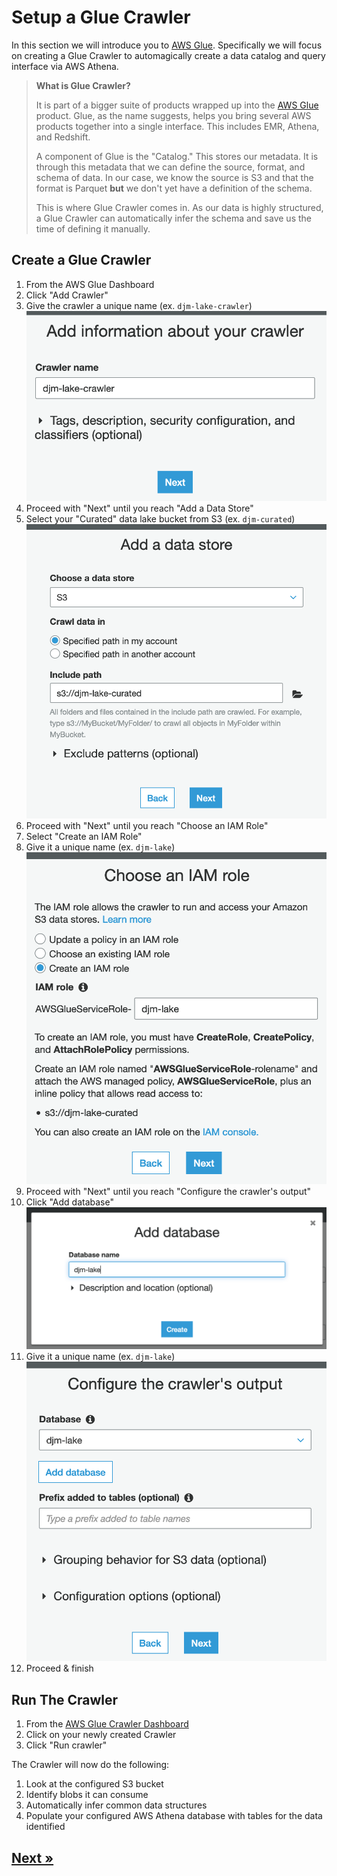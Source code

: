 # Setup a Glue Crawler

In this section we will introduce you to [AWS Glue](https://aws.amazon.com/glue/). Specifically we will focus on creating a Glue Crawler to automagically create a data catalog and query interface via AWS Athena.

> **What is Glue Crawler?**
>
> It is part of a bigger suite of products wrapped up into the [AWS Glue](https://aws.amazon.com/glue/) product. Glue, as the name suggests, helps you bring several AWS products together into a single interface. This includes EMR, Athena, and Redshift.
>
> A component of Glue is the "Catalog." This stores our metadata. It is through this metadata that we can define the source, format, and schema of data. In our case, we know the source is S3 and that the format is Parquet **but** we don't yet have a definition of the schema.
>
> This is where Glue Crawler comes in. As our data is highly structured, a Glue Crawler can automatically infer the schema and save us the time of defining it manually.

## Create a Glue Crawler

1. From the AWS Glue Dashboard
2. Click "Add Crawler"
3. Give the crawler a unique name (ex. `djm-lake-crawler`)
![Crawler Name](./assets/glue-crawler-name.png "Crawler Name")
4. Proceed with "Next" until you reach "Add a Data Store"
5. Select your "Curated" data lake bucket from S3 (ex. `djm-curated`)
![Crawler Data Store](./assets/glue-crawler-datastore.png "Crawler Data Store")
6. Proceed with "Next" until you reach "Choose an IAM Role"
7. Select "Create an IAM Role"
8. Give it a unique name (ex. `djm-lake`)
![Crawler IAM Role](./assets/glue-crawler-iam.png "Crawler IAM Role")
9.  Proceed with "Next" until you reach "Configure the crawler's output"
10. Click "Add database"
![Crawler Database](./assets/glue-crawler-database.png "Crawler Database")
11. Give it a unique name (ex. `djm-lake`)
![Crawler Output](./assets/glue-crawler-output.png "Crawler Output")
12. Proceed & finish

## Run The Crawler

1. From the [AWS Glue Crawler Dashboard](https://us-east-2.console.aws.amazon.com/glue/home?region=us-east-2#catalog:tab=crawlers)
2. Click on your newly created Crawler
3. Click "Run crawler"

The Crawler will now do the following:

1. Look at the configured S3 bucket
2. Identify blobs it can consume
3. Automatically infer common data structures
4. Populate your configured AWS Athena database with tables for the data identified

## [Next »](../07_comprehend_medical_service/README.md)
